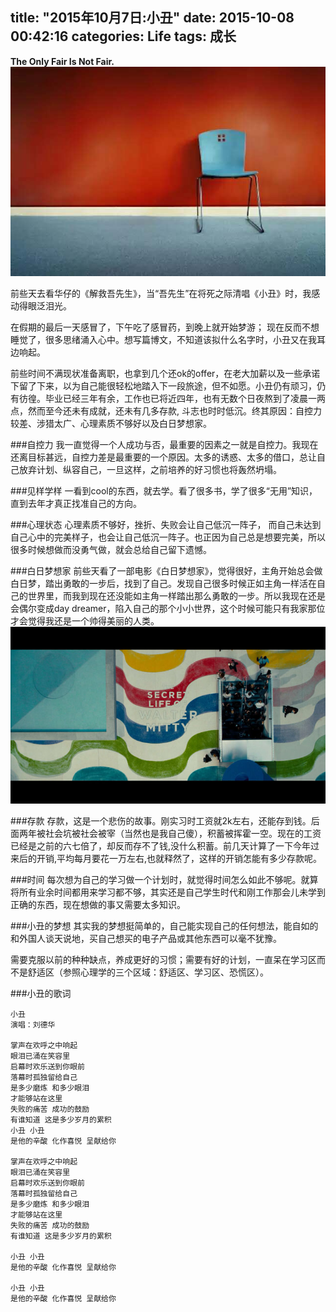 title: "2015年10月7日:小丑"
date: 2015-10-08 00:42:16
categories: Life
tags: 成长
---
**The Only Fair Is  Not Fair.**
![em](image/blogemptychair.jpg)

前些天去看华仔的《解救吾先生》，当“吾先生”在将死之际清唱《小丑》时，我感动得眼泛泪光。

<!--more-->

在假期的最后一天感冒了，下午吃了感冒药，到晚上就开始梦游； 现在反而不想睡觉了，很多思绪涌入心中。想写篇博文，不知道该拟什么名字时，小丑又在我耳边响起。

前些时间不满现状准备离职，也拿到几个还ok的offer，在老大加薪以及一些承诺下留了下来，以为自己能很轻松地踏入下一段旅途，但不如愿。小丑仍有顽习，仍有彷徨。毕业已经三年有余，工作也已将近四年，也有无数个日夜熬到了凌晨一两点，然而至今还未有成就，还未有几多存款, 斗志也时时低沉。终其原因：自控力较差、涉猎太广、心理素质不够好以及白日梦想家。 


###自控力
我一直觉得一个人成功与否，最重要的因素之一就是自控力。我现在还离目标甚远，自控力差是最重要的一个原因。太多的诱惑、太多的借口，总让自己放弃计划、纵容自己，一旦这样，之前培养的好习惯也将轰然坍塌。

###见样学样
一看到cool的东西，就去学。看了很多书，学了很多“无用”知识，直到去年才真正找准自己的方向。

###心理状态
心理素质不够好，挫折、失败会让自己低沉一阵子， 而自己未达到自己心中的完美样子，也会让自己低沉一阵子。也正因为自己总是想要完美，所以很多时候想做而没勇气做，就会总给自己留下遗憾。

###白日梦想家
前些天看了一部电影《白日梦想家》，觉得很好，主角开始总会做白日梦，踏出勇敢的一步后，找到了自己。发现自己很多时候正如主角一样活在自己的世界里，而我到现在还没能如主角一样踏出那么勇敢的一步。所以我现在还是会偶尔变成day dreamer，陷入自己的那个小小世界，这个时候可能只有我家那位才会觉得我还是一个帅得美丽的人类。
![dream](image/blogdreamer.jpg)

###存款
存款，这是一个悲伤的故事。刚实习时工资就2k左右，还能存到钱。后面两年被社会坑被社会被宰（当然也是我自己傻），积蓄被挥霍一空。现在的工资已经是之前的六七倍了，却反而存不了钱,没什么积蓄。前几天计算了一下今年过来后的开销,平均每月要花一万左右,也就释然了，这样的开销怎能有多少存款呢。

###时间
每次想为自己的学习做一个计划时，就觉得时间怎么如此不够呢。就算将所有业余时间都用来学习都不够，其实还是自己学生时代和刚工作那会儿未学到正确的东西，现在想做的事又需要太多知识。

###小丑的梦想
其实我的梦想挺简单的，自己能实现自己的任何想法，能自如的和外国人谈天说地，买自己想买的电子产品或其他东西可以毫不犹豫。

需要克服以前的种种缺点，养成更好的习惯；需要有好的计划，一直呆在学习区而不是舒适区（参照心理学的三个区域：舒适区、学习区、恐慌区）。


###小丑的歌词
```
小丑
演唱：刘德华
 
掌声在欢呼之中响起
眼泪已涌在笑容里
启幕时欢乐送到你眼前
落幕时孤独留给自己
是多少磨炼 和多少眼泪
才能够站在这里
失败的痛苦 成功的鼓励
有谁知道 这是多少岁月的累积
小丑 小丑
是他的辛酸 化作喜悦 呈献给你
 
掌声在欢呼之中响起
眼泪已涌在笑容里
启幕时欢乐送到你眼前
落幕时孤独留给自己
是多少磨炼 和多少眼泪
才能够站在这里
失败的痛苦 成功的鼓励
有谁知道 这是多少岁月的累积
 
小丑 小丑
是他的辛酸 化作喜悦 呈献给你
 
小丑 小丑
是他的辛酸 化作喜悦 呈献给你
```